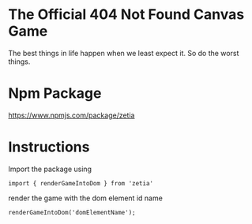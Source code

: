 # The Official 404 Not Found Canvas Game

The best things in life happen when we least expect it. So do the worst things.

# Npm Package

https://www.npmjs.com/package/zetia

# Instructions

Import the package using

`import { renderGameIntoDom } from 'zetia'`

render the game with the dom element id name

`renderGameIntoDom('domElementName');`

